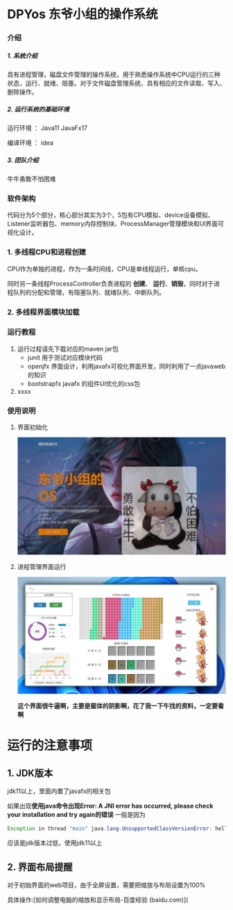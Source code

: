 # DPYos 东爷小组的操作系统

### 介绍
##### 1. 系统介绍
具有进程管理，磁盘文件管理的操作系统，用于熟悉操作系统中CPU运行的三种状态，运行、就绪、阻塞。对于文件磁盘管理系统，具有相应的文件读取、写入、删除操作。
##### 2. 运行系统的基础环境
运行环境 ： Java11  JavaFx17

编译环境 ： idea

##### 3. 团队介绍
牛牛勇敢不怕困难
### 软件架构

代码分为5个部分，核心部分其实为3个，5包有CPU模拟、device设备模拟、Listener监听器包、memory内存控制块、ProcessManager管理模块和UI界面可视化设计。

### 1. 多线程CPU和进程创建

CPU作为单独的进程，作为一条时间线，CPU是单线程运行，单核cpu。

同时另一条线程ProcessController负责进程的 **创建**、 **运行**、**销毁**，同时对于进程队列的分配和管理，有阻塞队列、就绪队列、中断队列。

### 2. 多线程界面模块加载

### 运行教程

1.  运行过程请先下载对应的maven jar包
    * junit 用于测试对应模块代码
    * openjfx 界面设计，利用javafx可视化界面开发，同时利用了一点javaweb的知识
    * bootstrapfx javafx 的组件UI优化的css包
3.  xxxx

### 使用说明

1. 界面初始化

   ![image-20211023191639208](1.png)

2. 进程管理界面运行

   ![image-20211023191843672](2.png)

   **这个界面很牛逼啊，主要是窗体的阴影啊，花了我一下午找的资料，一定要看啊**



# 运行的注意事项
## 1. JDK版本

jdk11以上，里面内置了javafx的相关包

如果出现**使用java命令出现Error: A JNI error has occurred, please check your installation and try again的错误**
一般是因为

```java
Exception in thread "main" java.lang.UnsupportedClassVersionError: helloworld has been compiled by a more recent version of the Java Runtime (class file version 54.0), this version of the Java Runtime only recognizes class file versions up to 52.0
```

应该是jdk版本过低，使用jdk11以上



## 2. 界面布局提醒

对于初始界面的web项目，由于全屏设置，需要把缩放与布局设置为100% 

具体操作:[如何调整电脑的缩放和显示布局-百度经验 (baidu.com)](
